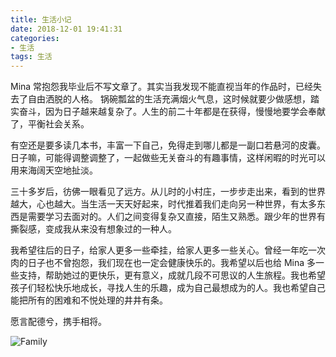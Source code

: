 ```yaml
---
title: 生活小记
date: 2018-12-01 19:41:31
categories: 
- 生活
tags: 生活
---
```

Mina 常抱怨我毕业后不写文章了。其实当我发现不能直视当年的作品时，已经失去了自由洒脱的人格。
锅碗瓢盆的生活充满烟火气息，这时候就要少做感想，踏实奋斗，因为日子越来越复杂了。人生的前二十年都是在获得，慢慢地要学会奉献了，平衡社会关系。

有空还是要多读几本书，丰富一下自己，免得走到哪儿都是一副口若悬河的皮囊。日子嘛，可能得调整调整了，一起做些无关奋斗的有趣事情，这样闲暇的时光可以用来海阔天空地扯淡。

三十多岁后，彷佛一眼看见了远方。从儿时的小村庄，一步步走出来，看到的世界越大，心也越大。当生活一天天好起来，时代推着我们走向另一种世界，有太多东西是需要学习去面对的。人们之间变得复杂又直接，陌生又熟悉。跟少年的世界有撕裂感，变成我从来没有想象过的一种人。

我希望往后的日子，给家人更多一些牵挂，给家人更多一些关心。曾经一年吃一次肉的日子也不曾抱怨，我们现在也一定会健康快乐的。我希望以后也给 Mina 多一些支持，帮助她过的更快乐，更有意义，成就几段不可思议的人生旅程。我也希望孩子们轻松快乐地成长，寻找人生的乐趣，成为自己最想成为的人。我也希望自己能把所有的困难和不悦处理的井井有条。

愿言配德兮，携手相将。

![Family](/img/family-love.jpg)